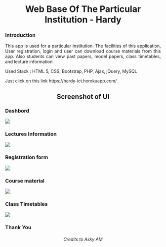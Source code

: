<h1 align="center">Web Base Of The Particular Institution - Hardy</h1>

### Introduction

<p align="justify">This app is used for a particular institution. The facilities of this application, User registration, login and user can download course materials from this app. Also students can view past papers, model papers, class timetables, and lecture information.</p>

<p>Used Stack : HTML 5, CSS, Bootstrap, PHP, Ajax, jQuery, MySQL</p>

<p>Just click on this link 
https://hardy-ict.herokuapp.com/ </p>

<h2 align="center">Screenshot of UI</h2>

<h3>Dashbord</h3>
<img src="https://user-images.githubusercontent.com/89337309/199310837-9b9894a4-ceb2-4be5-9c4d-c275ed08e4d2.png">

<h3>Lectures Information</h3>
<img src="https://user-images.githubusercontent.com/89337309/199311593-a5e6a36d-235d-427b-89cc-4cff47abd2e1.png">

<h3>Registration form</h3>
<img src="https://user-images.githubusercontent.com/89337309/199311905-95e24ebb-89cd-4f8c-b616-16354c8061db.png">

<h3>Course material</h3>
<img src="https://user-images.githubusercontent.com/89337309/199312421-46dd9ee8-ea63-4958-9390-d8e1eee1cb66.png">

<h3>Class Timetables</h3>
<img src="https://user-images.githubusercontent.com/89337309/199313872-cfd57b4a-3d69-4dc5-be23-81ae2d398b7c.png">


<h3>Thank You</h3>

<h6 align="center">Credits to Asky AM</h6>
